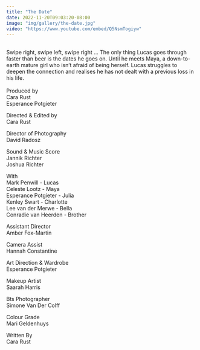 ```yaml
---
title: "The Date"
date: 2022-11-20T09:03:20-08:00
image: "img/gallery/the-date.jpg"
video: "https://www.youtube.com/embed/Q5NsmTogiyw"
---
```


\
Swipe right, swipe left, swipe right … The only thing Lucas goes through faster than beer is the dates he goes on. Until he meets Maya, a down-to-earth mature girl who isn’t afraid of being herself. Lucas struggles to deepen the connection and realises he has not dealt with a previous loss in his life.
\
\
Produced by
\
Cara Rust
\
Esperance Potgieter

Directed & Edited by
\
Cara Rust

Director of Photography
\
David Radosz

Sound & Music Score
\
Jannik Richter
\
Joshua Richter

With
\
Mark Penwill - Lucas
\
Celeste Lootz - Maya
\
Esperance Potgieter - Julia
\
Kenley Swart - Charlotte
\
Lee van der Merwe - Bella
\
Conradie van Heerden - Brother

Assistant Director
\
Amber Fox-Martin

Camera Assist
\
Hannah Constantine

Art Direction & Wardrobe
\
Esperance Potgieter

Makeup Artist
\
Saarah Harris

Bts Photographer
\
Simone Van Der Colff

Colour Grade
\
Mari Geldenhuys

Written By
\
Cara Rust


